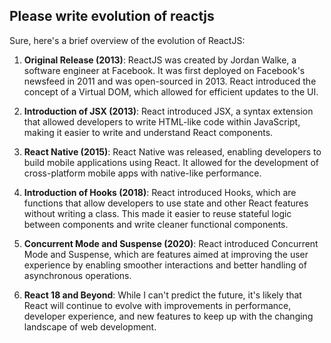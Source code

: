
## Please write evolution of reactjs

Sure, here's a brief overview of the evolution of ReactJS:

1. **Original Release (2013)**: ReactJS was created by Jordan Walke, a software engineer at Facebook. It was first deployed on Facebook's newsfeed in 2011 and was open-sourced in 2013. React introduced the concept of a Virtual DOM, which allowed for efficient updates to the UI.

2. **Introduction of JSX (2013)**: React introduced JSX, a syntax extension that allowed developers to write HTML-like code within JavaScript, making it easier to write and understand React components.

3. **React Native (2015)**: React Native was released, enabling developers to build mobile applications using React. It allowed for the development of cross-platform mobile apps with native-like performance.

4. **Introduction of Hooks (2018)**: React introduced Hooks, which are functions that allow developers to use state and other React features without writing a class. This made it easier to reuse stateful logic between components and write cleaner functional components.

5. **Concurrent Mode and Suspense (2020)**: React introduced Concurrent Mode and Suspense, which are features aimed at improving the user experience by enabling smoother interactions and better handling of asynchronous operations.

6. **React 18 and Beyond**: While I can't predict the future, it's likely that React will continue to evolve with improvements in performance, developer experience, and new features to keep up with the changing landscape of web development.